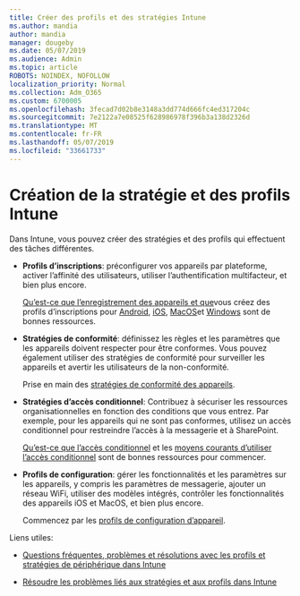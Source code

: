 ```yaml
---
title: Créer des profils et des stratégies Intune
ms.author: mandia
author: mandia
manager: dougeby
ms.date: 05/07/2019
ms.audience: Admin
ms.topic: article
ROBOTS: NOINDEX, NOFOLLOW
localization_priority: Normal
ms.collection: Adm_O365
ms.custom: 6700005
ms.openlocfilehash: 3fecad7d02b8e3148a3dd774d666fc4ed317204c
ms.sourcegitcommit: 7e2122a7e08525f628986978f396b3a138d2326d
ms.translationtype: MT
ms.contentlocale: fr-FR
ms.lasthandoff: 05/07/2019
ms.locfileid: "33661733"
---
```

# <a name="creating-intune-policy-and-profiles"></a>Création de la stratégie et des profils Intune

Dans Intune, vous pouvez créer des stratégies et des profils qui effectuent des tâches différentes.

- **Profils d’inscriptions**: préconfigurer vos appareils par plateforme, activer l’affinité des utilisateurs, utiliser l’authentification multifacteur, et bien plus encore. 

  [Qu’est-ce que l’enregistrement des appareils et que](https://docs.microsoft.com/intune/device-enrollment)vous créez des profils d’inscriptions pour [Android](https://docs.microsoft.com/intune/android-enroll), [iOS](https://docs.microsoft.com/intune/ios-enroll), [MacOS](https://docs.microsoft.com/intune/macos-enroll)et [Windows](https://docs.microsoft.com/intune/windows-enrollment-methods) sont de bonnes ressources.

- **Stratégies de conformité**: définissez les règles et les paramètres que les appareils doivent respecter pour être conformes. Vous pouvez également utiliser des stratégies de conformité pour surveiller les appareils et avertir les utilisateurs de la non-conformité. 

  Prise en main des [stratégies de conformité des appareils](https://docs.microsoft.com/intune/device-compliance-get-started).
- **Stratégies d’accès conditionnel**: Contribuez à sécuriser les ressources organisationnelles en fonction des conditions que vous entrez. Par exemple, pour les appareils qui ne sont pas conformes, utilisez un accès conditionnel pour restreindre l’accès à la messagerie et à SharePoint.

  [Qu’est-ce que l’accès conditionnel](https://docs.microsoft.com/intune/conditional-access) et les [moyens courants d’utiliser l’accès conditionnel](https://docs.microsoft.com/intune/conditional-access-intune-common-ways-use) sont de bonnes ressources pour commencer.

- **Profils de configuration**: gérer les fonctionnalités et les paramètres sur les appareils, y compris les paramètres de messagerie, ajouter un réseau WiFi, utiliser des modèles intégrés, contrôler les fonctionnalités des appareils iOS et MacOS, et bien plus encore. 

  Commencez par les [profils de configuration d’appareil](https://docs.microsoft.com/intune/device-profiles).

Liens utiles:

- [Questions fréquentes, problèmes et résolutions avec les profils et stratégies de périphérique dans Intune](https://docs.microsoft.com/intune/device-profile-troubleshoot)

- [Résoudre les problèmes liés aux stratégies et aux profils dans Intune](https://docs.microsoft.com/intune/troubleshoot-policies-in-microsoft-intune)
